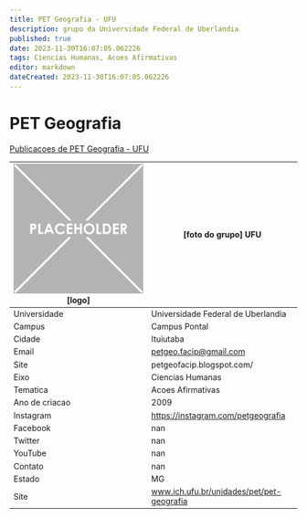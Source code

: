 ```yaml
---
title: PET Geografia - UFU
description: grupo da Universidade Federal de Uberlandia
published: true
date: 2023-11-30T16:07:05.062226
tags: Ciencias Humanas, Acoes Afirmativas
editor: markdown
dateCreated: 2023-11-30T16:07:05.062226
---
```


# PET Geografia

[Publicacoes de PET Geografia - UFU](/atividade/266PETGeografiaUFU/feed.md)

| ![placeholder.png](/placeholder.png) [logo] | [foto do grupo] UFU         |
| ------------------------------------------- | ------------------------------------------------- |
| Universidade                                | Universidade Federal de Uberlandia      |
| Campus                                      | Campus Pontal            |
| Cidade                                      | Ituiutaba             |
| Email                                       | petgeo.facip@gmail.com             |
| Site                                        | petgeofacip.blogspot.com/              |
| Eixo                                        | Ciencias Humanas              |
| Tematica                                    | Acoes Afirmativas          |
| Ano de criacao                              | 2009        |
| Instagram                                   | https://instagram.com/petgeografia         |
| Facebook                                    | nan          |
| Twitter                                     | nan           |
| YouTube                                     | nan           |
| Contato                                     | nan         |
| Estado                                      |  MG            |
| Site                                        | www.ich.ufu.br/unidades/pet/pet-geografia |
